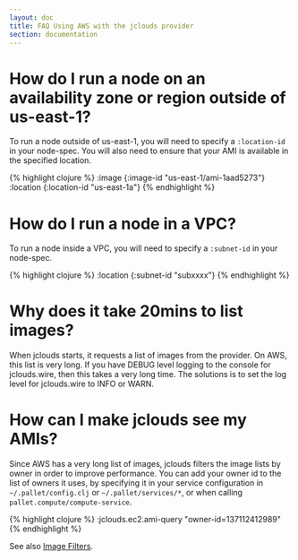 ```yaml
---
layout: doc
title: FAQ Using AWS with the jclouds provider
section: documentation
---
```


# How do I run a node on an availability zone or region outside of us-east-1?

To run a node outside of us-east-1, you will need to specify a `:location-id` in
your node-spec. You will also need to ensure that your AMI is available in the
specified location.

{% highlight clojure %}
:image {:image-id "us-east-1/ami-1aad5273"}
:location {:location-id "us-east-1a"}
{% endhighlight %}

# How do I run a node in a VPC?

To run a node inside a VPC, you will need to specify a `:subnet-id` in
your node-spec.

{% highlight clojure %}
:location {:subnet-id "subxxxx"}
{% endhighlight %}

# Why does it take 20mins to list images?

When jclouds starts, it requests a list of images from the provider. On AWS,
this list is very long.  If you have DEBUG level logging to the console for
jclouds.wire, then this takes a very long time. The solutions is to set the log
level for jclouds.wire to INFO or WARN.

# How can I make jclouds see my AMIs?

Since AWS has a very long list of images, jclouds filters the image lists by
owner in order to improve performance. You can add your owner id to the list of
owners it uses, by specifying it in your service configuration in
`~/.pallet/config.clj` or `~/.pallet/services/*`, or when calling
`pallet.compute/compute-service`.

{% highlight clojure %}
:jclouds.ec2.ami-query "owner-id=137112412989"
{% endhighlight %}

See also
[Image Filters](http://www.jclouds.org/documentation/userguide/using-ec2/).
